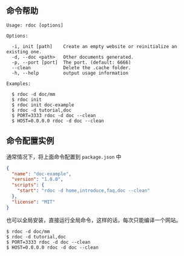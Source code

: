 <!--
title: 命令说明 
sort: 1
-->


## 命令帮助

```shell
Usage: rdoc [options]

Options:

  -i, init [path]    Create an empty website or reinitialize an existing one.
  -d, --doc <path>   Other documents generated.
  -p, --port [port]  The port. (default: 6666)
  --clean            Delete the .cache folder.
  -h, --help         output usage information

Examples:

  $ rdoc -d doc/mm
  $ rdoc init
  $ rdoc init doc-example
  $ rdoc -d tutorial,doc
  $ PORT=3333 rdoc -d doc --clean
  $ HOST=0.0.0.0 rdoc -d doc --clean
```


## 命令配置实例

通常情况下，将上面命令配置到 `package.json` 中

```json
{
  "name": "doc-example",
  "version": "1.0.0",
  "scripts": {
    "start": "rdoc -d home,introduce,faq,doc --clean"
  },
  "license": "MIT"
}
```

也可以全局安装，直接运行全局命令，这样的话，每次只能编译一个网站。

```shell
$ rdoc -d doc/mm
$ rdoc -d tutorial,doc
$ PORT=3333 rdoc -d doc --clean
$ HOST=0.0.0.0 rdoc -d doc --clean
```


